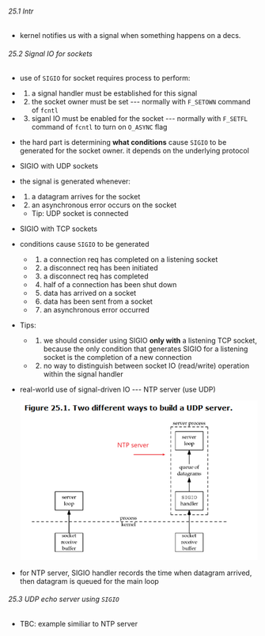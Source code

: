 ###### 25.1 Intr

* kernel notifies us with a signal when something happens on a decs.

###### 25.2 Signal IO for sockets

* use of `SIGIO` for socket requires process to perform:
* 1. a signal handler must be established for this signal
* 2. the socket owner must be set --- normally with `F_SETOWN` command of `fcntl`
* 3. siganl IO must be enabled for the socket --- normally with `F_SETFL` command of `fcntl` to turn on `O_ASYNC` flag

* the hard part is determining **what conditions** cause `SIGIO` to be generated for the socket owner. it depends on the underlying protocol

* SIGIO with UDP sockets
* the signal is generated whenever:
* 1. a datagram arrives for the socket
* 2. an asynchronous error occurs on the socket
  - Tip: UDP socket is connected

* SIGIO with TCP sockets
* conditions cause `SIGIO` to be generated
  - 1. a connection req has completed on a listening socket
  - 2. a disconnect req has been initiated
  - 3. a disconnect req has completed
  - 4. half of a connection has been shut down
  - 5. data has arrived on a socket
  - 6. data has been sent from a socket
  - 7. an asynchronous error occurred
* Tips:
  - 1. we should consider using SIGIO **only with** a listening TCP socket, because the only condition that generates SIGIO for a listening socket is the completion of a new connection
  - 2. no way to distinguish between socket IO (read/write) operation within the signal handler

* real-world use of signal-driven IO --- NTP server (use UDP)

  ![](ntp_server.png)
* for NTP server, SIGIO handler records the time when datagram arrived, then datagram is queued for the main loop

###### 25.3 UDP echo server using `SIGIO`
* TBC: example similiar to NTP server
